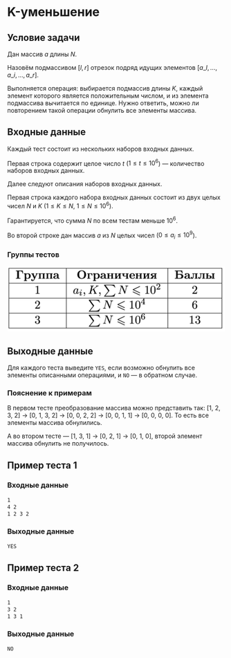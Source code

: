 # K-уменьшение

## Условие задачи

Дан массив $a$ длины $N$.

Назовём подмассивом $[l, r]$ отрезок подряд идущих элементов $[a\_l, \dots, a\_i, \dots, a\_r]$.

Выполняется операция: выбирается подмассив длины $K$, каждый элемент которого является положительным числом, и из элемента подмассива вычитается по единице. Нужно ответить, можно ли повторением такой операции обнулить все элементы массива.

## Входные данные

Каждый тест состоит из нескольких наборов входных данных.

Первая строка содержит целое число $t$ ($1 \le t \le 10^6$) — количество наборов входных данных.

Далее следуют описания наборов входных данных.

Первая строка каждого набора входных данных состоит из двух целых чисел $N$ и $K$ $(1 \le K \le N$,  $1 \le N \le 10^6).$

Гарантируется, что сумма $N$ по всем тестам меньше $10^6$.

Во второй строке дан массив $a$ из $N$ целых чисел ($0 \le a_i \le 10^9$).

### Группы тестов

![](./image.png)

## Выходные данные

Для каждого теста выведите $\texttt{YES}$, если возможно обнулить все элементы описанными операциями, и $\texttt{NO}$ — в обратном случае.

### Пояснение к примерам

В первом тесте преобразование массива можно представить так:
[1, 2, 3, 2] $\rightarrow$ [0, 1, 3, 2] $\rightarrow$ [0, 0, 2, 2] $\rightarrow$ [0, 0, 1, 1] $\rightarrow$ [0, 0, 0, 0]. То есть все элементы массива обнулились.

А во втором тесте — [1, 3, 1] $\rightarrow$ [0, 2, 1] $\rightarrow$ [0, 1, 0], второй элемент массива обнулить не получилось.

## Пример теста 1

### Входные данные

```
1
4 2
1 2 3 2

```

### Выходные данные

```
YES

```

## Пример теста 2

### Входные данные

```
1
3 2
1 3 1

```

### Выходные данные

```
NO

```